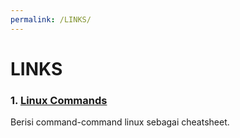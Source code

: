 ```yaml
---
permalink: /LINKS/
---
```

# LINKS
### 1. [Linux Commands](https://www.tutorialspoint.com/unix_commands/index.htm)
Berisi command-command linux sebagai cheatsheet.
